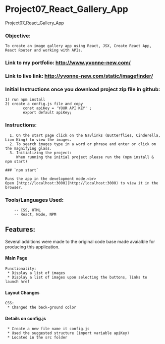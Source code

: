 # Project07_React_Gallery_App
 Project07_React_Gallery_App

### Objective:
```
To create an image gallery app using React, JSX, Create React App, React Router and working with APIs.
```
### Link to my portfolio: http://www.yvonne-new.com/
### Link to live link:  http://yvonne-new.com/static/imagefinder/

### Initial Instructions once you download project zip file in github:
```
1) run npm install
2) create a config.js file and copy 
        const apiKey = 'YOUR API KEY' ;
        export default apiKey;
```
### Instructions:
```
  1. On the start page click on the Navlinks (Butterflies, Cinderella, Lion King) to view the images.
  2. To search images type in a word or phrase and enter or click on the magnifying glass.
  3. Initializing the project:
     When running the initial project please run the (npm install & npm start)

### `npm start`

Runs the app in the development mode.<br>
Open [http://localhost:3000](http://localhost:3000) to view it in the browser.

```
 ### Tools/Languages Used:
```
    -- CSS, HTML
    -- React, Node, NPM
```
## Features:
Several additions were made to the original code base made avaialble for producing this application.

#### Main Page
```
Functionality:
 * Display a list of images
 * Display a list of images upon selecting the buttons, links to launch href

```
#### Layout Changes
```
CSS:
 * Changed the back-ground color

```
#### Details on config.js
```
 * Create a new file name it config.js
 * Used the suggested structure (import variable apiKey)
 * Located in the src folder
```

